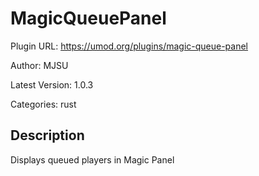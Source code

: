 # MagicQueuePanel

Plugin URL: https://umod.org/plugins/magic-queue-panel

Author: MJSU

Latest Version: 1.0.3

Categories: rust

## Description

Displays queued players in Magic Panel
